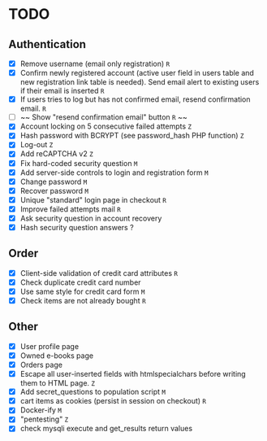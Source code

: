 # TODO 
## Authentication
- [x] Remove username (email only registration) `R`
- [x] Confirm newly registered account (active user field in users table
   and new registration link table is needed). Send email alert to
   existing users if their email is inserted `R`
- [x] If users tries to log but has not confirmed email, resend confirmation
   email. `R`
- [ ] ~~ Show "resend confirmation email" button `R` ~~
- [x] Account locking on 5 consecutive failed attempts `Z`
- [x] Hash password with BCRYPT (see password_hash PHP function) `Z`
- [x] Log-out `Z`
- [x] Add reCAPTCHA v2 `Z`
- [x] Fix hard-coded security question `M`
- [x] Add server-side controls to login and registration form `M`
- [x] Change password `M`
- [x] Recover password `M`
- [x] Unique "standard" login page in checkout `R`
- [x] Improve failed attempts mail `R`
- [x] Ask security question in account recovery
- [x] Hash security question answers ?

## Order
- [x] Client-side validation of credit card attributes `R`
- [x] Check duplicate credit card number
- [x] Use same style for credit card form `M`
- [x] Check items are not already bought `R`

## Other
- [x] User profile page
- [x] Owned e-books page
- [x] Orders page
- [x] Escape all user-inserted fields with htmlspecialchars before writing
   them to HTML page. `Z`
- [x] Add secret_questions to population script `M`
- [x] cart items as cookies (persist in session on checkout) `R`
- [x] Docker-ify `M`
- [x] "pentesting" `Z`
- [x] check mysqli execute and get_results return values
